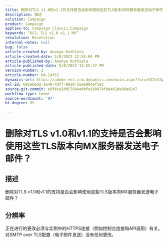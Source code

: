 ```yaml
---
title: 删除对TLS v1.0和v1.1的支持是否会影响使用这些TLS版本向MX服务器发送电子邮件？
description: 描述
solution: Campaign
product: Campaign
applies-to: Campaign Classic,Campaign
keywords: “KCS，TLS v1.0 v1.1 MX”
resolution: Resolution
internal-notes: null
bug: false
article-created-by: Ananya Kuthiala
article-created-date: 5/8/2022 12:55:04 PM
article-published-by: Ananya Kuthiala
article-published-date: 5/8/2022 12:55:37 PM
version-number: 2
article-number: KA-14352
dynamics-url: https://adobe-ent.crm.dynamics.com/main.aspx?forceUCI=1&pagetype=entityrecord&etn=knowledgearticle&id=7703cd11-cece-ec11-a7b5-0022480a8e40
exl-id: 692ebedd-1e49-4dff-9910-55e6904ef593
source-git-commit: e8f4ca2dd578944d4fe399074fab461de88ad247
workflow-type: tm+mt
source-wordcount: '97'
ht-degree: 3%

---
```


# 删除对TLS v1.0和v1.1的支持是否会影响使用这些TLS版本向MX服务器发送电子邮件？

## 描述


删除对TLS v1.0和v1.1的支持是否会影响使用这些TLS版本向MX服务器发送电子邮件？


## 分辨率


正在进行的更改必须与实例中的HTTPS连接（例如控制台连接和API调用）有关。 对SMTP over TLS配置（电子邮件发送）没有任何更改。
